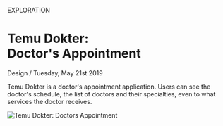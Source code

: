<p class="type">EXPLORATION</p>

# Temu Dokter: <br/>Doctor's Appointment

<p class="meta">Design  /  Tuesday, May 21st 2019</p>

Temu Dokter is a doctor's appointment application. Users can see the doctor's schedule, the list of doctors and their specialties, even to what services the doctor receives.

![Temu Dokter: Doctors Appointment](https://farooq-agent.web.app/assets/images/works/large/temu-dokter.jpg)
